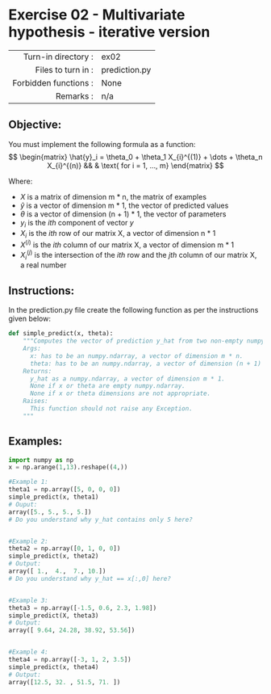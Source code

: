 # Exercise 02 - Multivariate hypothesis - iterative version

|                         |                    |
| -----------------------:| ------------------ |
|   Turn-in directory :   |  ex02              |
|   Files to turn in :    |  prediction.py     |
|   Forbidden functions : |  None              |
|   Remarks :             |  n/a               |

## Objective:
You must implement the following formula as a function:  
$$
\begin{matrix}
  \hat{y}_i = \theta_0 + \theta_1 X_{i}^{(1)} + \dots + \theta_n X_{i}^{(n)} && & \text{ for i = 1, ..., m}
\end{matrix}
$$  
  
Where:
- $X$ is a matrix of dimension m * n, the matrix of examples
- $\hat{y}$ is a vector of dimension m * 1, the vector of predicted values
- $\theta$ is a vector of dimension (n + 1) * 1, the vector of parameters
- $y_i$ is the *ith* component of vector $y$
- $X_i$ is the *ith* row of our matrix X, a vector of dimension n * 1
- $X^{(i)}$ is the *ith* column of our matrix X, a vector of dimension m * 1
- $X_i^{(j)}$ is the intersection of the *ith* row and the *jth* column of our matrix X, a real number


## Instructions:
In the prediction.py file create the following function as per the instructions given below:
```python
def simple_predict(x, theta):
    """Computes the vector of prediction y_hat from two non-empty numpy.ndarray.
    Args:
      x: has to be an numpy.ndarray, a vector of dimension m * n.
      theta: has to be an numpy.ndarray, a vector of dimension (n + 1) * 1.
    Returns:
      y_hat as a numpy.ndarray, a vector of dimension m * 1.
      None if x or theta are empty numpy.ndarray.
      None if x or theta dimensions are not appropriate.
    Raises:
      This function should not raise any Exception.
    """
```

## Examples:
```python
import numpy as np
x = np.arange(1,13).reshape((4,))

#Example 1:
theta1 = np.array([5, 0, 0, 0])
simple_predict(x, theta1)
# Ouput:
array([5., 5., 5., 5.])
# Do you understand why y_hat contains only 5 here?  


#Example 2:
theta2 = np.array([0, 1, 0, 0])
simple_predict(x, theta2)
# Output:
array([ 1.,  4.,  7., 10.])
# Do you understand why y_hat == x[:,0] here?  


#Example 3:
theta3 = np.array([-1.5, 0.6, 2.3, 1.98])
simple_predict(X, theta3)
# Output:
array([ 9.64, 24.28, 38.92, 53.56])


#Example 4:
theta4 = np.array([-3, 1, 2, 3.5])
simple_predict(x, theta4)
# Output:
array([12.5, 32. , 51.5, 71. ])
```